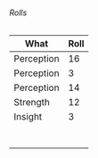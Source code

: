 
###### Rolls
| What       | Roll |
| ---------- | ---- |
| Perception | 16   |
| Perception | 3    |
| Perception | 14   |
| Strength   | 12   |
| Insight    | 3    |
|            |      |
|            |      |
|            |      |
|            |      |
|            |      |
|            |      |
|            |      |